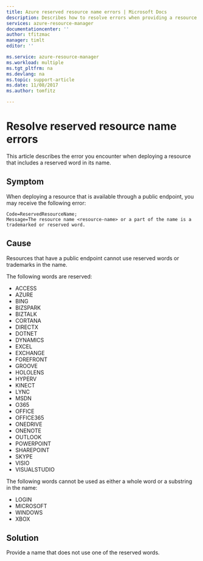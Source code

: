 ```yaml
---
title: Azure reserved resource name errors | Microsoft Docs
description: Describes how to resolve errors when providing a resource name that includes a reserved word.
services: azure-resource-manager
documentationcenter: ''
author: tfitzmac
manager: timlt
editor: ''

ms.service: azure-resource-manager
ms.workload: multiple
ms.tgt_pltfrm: na
ms.devlang: na
ms.topic: support-article
ms.date: 11/08/2017
ms.author: tomfitz

---
```

# Resolve reserved resource name errors

This article describes the error you encounter when deploying a resource that includes a reserved word in its name.

## Symptom

When deploying a resource that is available through a public endpoint, you may receive the following error:

```
Code=ReservedResourceName;
Message=The resource name <resource-name> or a part of the name is a trademarked or reserved word.
```

## Cause

Resources that have a public endpoint cannot use reserved words or trademarks in the name.

The following words are reserved:

* ACCESS
* AZURE
* BING
* BIZSPARK
* BIZTALK
* CORTANA
* DIRECTX
* DOTNET
* DYNAMICS
* EXCEL
* EXCHANGE
* FOREFRONT
* GROOVE
* HOLOLENS
* HYPERV
* KINECT
* LYNC
* MSDN
* O365
* OFFICE
* OFFICE365
* ONEDRIVE
* ONENOTE
* OUTLOOK
* POWERPOINT
* SHAREPOINT
* SKYPE
* VISIO
* VISUALSTUDIO

The following words cannot be used as either a whole word or a substring in the name:

* LOGIN
* MICROSOFT
* WINDOWS
* XBOX

## Solution

Provide a name that does not use one of the reserved words.